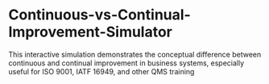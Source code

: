 # Continuous-vs-Continual-Improvement-Simulator
This interactive simulation demonstrates the conceptual difference between continuous and continual improvement in business systems, especially useful for ISO 9001, IATF 16949, and other QMS training
